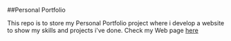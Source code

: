 ##Personal Portfolio

This repo is to store my Personal Portfolio project where i develop a website to show my skills and projects i've done.
Check my Web page [here](http://students.ceid.upatras.gr/~kanelloc/)